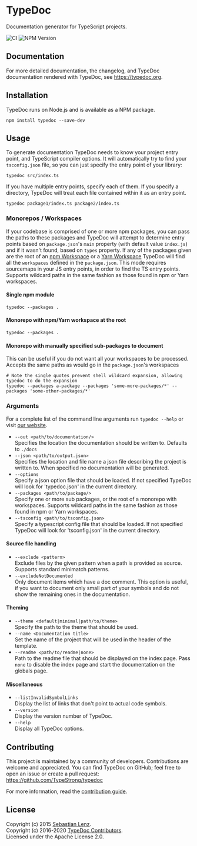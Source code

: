 # TypeDoc

Documentation generator for TypeScript projects.

![CI](https://github.com/TypeStrong/typedoc/workflows/CI/badge.svg)
![NPM Version](https://badge.fury.io/js/typedoc.svg)

## Documentation

For more detailed documentation, the changelog, and TypeDoc documentation rendered with TypeDoc, see https://typedoc.org.

## Installation

TypeDoc runs on Node.js and is available as a NPM package.

```text
npm install typedoc --save-dev
```

## Usage

To generate documentation TypeDoc needs to know your project entry point, and TypeScript
compiler options. It will automatically try to find your `tsconfig.json` file, so you can
just specify the entry point of your library:

```text
typedoc src/index.ts
```

If you have multiple entry points, specify each of them. If you specify a directory, TypeDoc
will treat each file contained within it as an entry point.

```text
typedoc package1/index.ts package2/index.ts
```

### Monorepos / Workspaces

If your codebase is comprised of one or more npm packages, you can pass the paths to these
packages and TypeDoc will attempt to determine entry points based on `package.json`'s `main`
property (with default value `index.js`) and if it wasn't found, based on `types` property.
If any of the packages given are the root of an [npm Workspace](https://docs.npmjs.com/cli/v7/using-npm/workspaces)
or a [Yarn Workspace](https://classic.yarnpkg.com/en/docs/workspaces/) TypeDoc will find all
the `workspaces` defined in the `package.json`.
This mode requires sourcemaps in your JS entry points, in order to find the TS entry points.
Supports wildcard paths in the same fashion as those found in npm or Yarn workspaces.

#### Single npm module

```text
typedoc --packages .
```

#### Monorepo with npm/Yarn workspace at the root

```text
typedoc --packages .
```

#### Monorepo with manually specified sub-packages to document

This can be useful if you do not want all your workspaces to be processed.
Accepts the same paths as would go in the `package.json`'s workspaces

```text
# Note the single quotes prevent shell wildcard expansion, allowing typedoc to do the expansion
typedoc --packages a-package --packages 'some-more-packages/*' --packages 'some-other-packages/*'
```

### Arguments

For a complete list of the command line arguments run `typedoc --help` or visit
[our website](https://typedoc.org/guides/options/).

-   `--out <path/to/documentation/>`<br>
    Specifies the location the documentation should be written to. Defaults to `./docs`
-   `--json <path/to/output.json>`<br>
    Specifies the location and file name a json file describing the project is
    written to. When specified no documentation will be generated.
-   `--options`<br>
    Specify a json option file that should be loaded. If not specified TypeDoc
    will look for 'typedoc.json' in the current directory.
-   `--packages <path/to/package/>`<br>
    Specify one or more sub packages, or the root of a monorepo with workspaces.
    Supports wildcard paths in the same fashion as those found in npm or Yarn workspaces.
-   `--tsconfig <path/to/tsconfig.json>`<br>
    Specify a typescript config file that should be loaded. If not
    specified TypeDoc will look for 'tsconfig.json' in the current directory.

#### Source file handling

-   `--exclude <pattern>`<br>
    Exclude files by the given pattern when a path is provided as source.
    Supports standard minimatch patterns.
-   `--excludeNotDocumented`<br>
    Only document items which have a doc comment. This option is useful, if you
    want to document only small part of your symbols and do not show the
    remaining ones in the documentation.

#### Theming

-   `--theme <default|minimal|path/to/theme>`<br>
    Specify the path to the theme that should be used.
-   `--name <Documentation title>`<br>
    Set the name of the project that will be used in the header of the template.
-   `--readme <path/to/readme|none>`<br>
    Path to the readme file that should be displayed on the index page. Pass `none` to disable the index page
    and start the documentation on the globals page.

#### Miscellaneous

-   `--listInvalidSymbolLinks`<br>
    Display the list of links that don't point to actual code symbols.
-   `--version`<br>
    Display the version number of TypeDoc.
-   `--help`<br>
    Display all TypeDoc options.

## Contributing

This project is maintained by a community of developers. Contributions are welcome and appreciated.
You can find TypeDoc on GitHub; feel free to open an issue or create a pull request:
https://github.com/TypeStrong/typedoc

For more information, read the [contribution guide](https://github.com/TypeStrong/typedoc/blob/master/.github/CONTRIBUTING.md).

## License

Copyright (c) 2015 [Sebastian Lenz](https://typedoc.org).<br>
Copyright (c) 2016-2020 [TypeDoc Contributors](https://github.com/TypeStrong/typedoc/graphs/contributors).<br>
Licensed under the Apache License 2.0.
